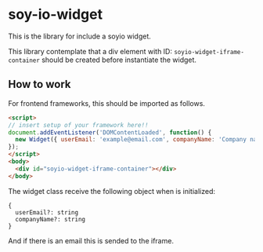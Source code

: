 # soy-io-widget
This is the library for include a soyio widget.

This library contemplate that a div element with ID: `soyio-widget-iframe-container` should be created before instantiate the widget.

## How to work

For frontend frameworks, this should be imported as follows.

``` html
<script>
// insert setup of your framework here!! 
document.addEventListener('DOMContentLoaded', function() {
  new Widget({ userEmail: 'example@email.com', companyName: 'Company name'})
});
</script>
<body>
  <div id="soyio-widget-iframe-container"></div>
</body>

```

The widget class receive the following object when is initialized:

```JS
{
  userEmail?: string
  companyName?: string
}
```

And if there is an email this is sended to the iframe.